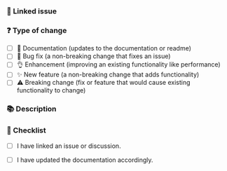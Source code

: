 <!---
☝️ PR title should follow conventional commits (https://conventionalcommits.org)

Please carefully read the contribution docs before creating a pull request
 👉 https://v3.nuxtjs.org/community/contribution
-->

### 🔗 Linked issue

<!-- Please ensure there is an open issue and mention it's number as #123 -->

### ❓ Type of change

<!-- What types of changes does your code introduce? Put `x's in all the boxes -->

- [ ] 📖 Documentation (updates to the documentation or readme)
- [ ] 🐞 Bug fix (a non-breaking change that fixes an issue)
- [ ] 👌 Enhancement (improving an existing functionality like performance)
- [ ] ✨ New feature (a non-breaking change that adds functionality)
- [ ] ⚠️ Breaking change (fix or feature that would cause existing functionality to change)

### 📚 Description

<!-- Describe your changes in detail -->
<!-- Why is this change required? What problem does it solve? -->
<!-- If it resolves an open issue, please link to the issue here. For example "Resolves #1337" -->

### 📝 Checklist

<!-- Put an `x` in all the boxes that apply. -->
<!-- If your change requires a documentation PR, please link it appropriately -->
<!-- If you're unsure about any of these, don't hesitate to ask. We're here to help! -->

- [ ] I have linked an issue or discussion.
- [ ] I have updated the documentation accordingly.

